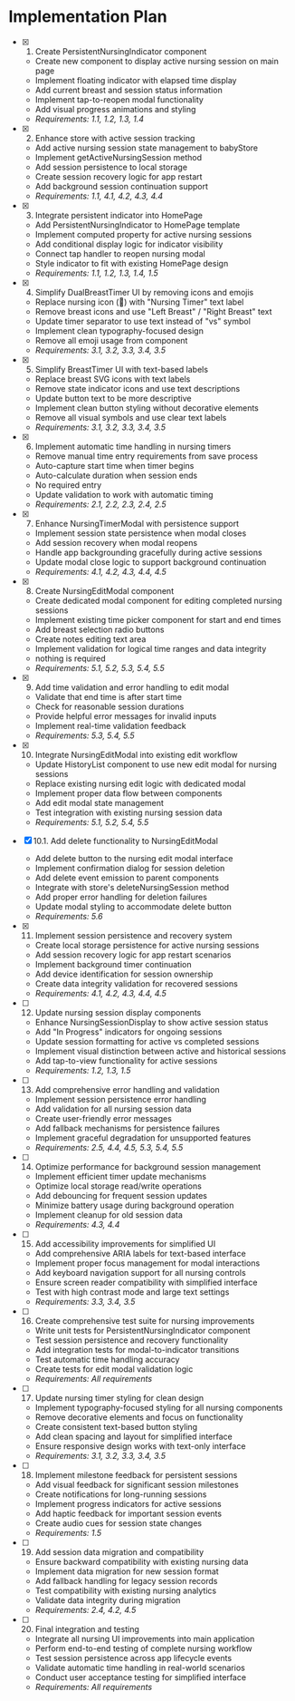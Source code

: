 # Implementation Plan

- [x] 1. Create PersistentNursingIndicator component
  - Create new component to display active nursing session on main page
  - Implement floating indicator with elapsed time display
  - Add current breast and session status information
  - Implement tap-to-reopen modal functionality
  - Add visual progress animations and styling
  - _Requirements: 1.1, 1.2, 1.3, 1.4_

- [x] 2. Enhance store with active session tracking
  - Add active nursing session state management to babyStore
  - Implement getActiveNursingSession method
  - Add session persistence to local storage
  - Create session recovery logic for app restart
  - Add background session continuation support
  - _Requirements: 1.1, 4.1, 4.2, 4.3, 4.4_

- [x] 3. Integrate persistent indicator into HomePage
  - Add PersistentNursingIndicator to HomePage template
  - Implement computed property for active nursing sessions
  - Add conditional display logic for indicator visibility
  - Connect tap handler to reopen nursing modal
  - Style indicator to fit with existing HomePage design
  - _Requirements: 1.1, 1.2, 1.3, 1.4, 1.5_

- [x] 4. Simplify DualBreastTimer UI by removing icons and emojis
  - Replace nursing icon (🤱) with "Nursing Timer" text label
  - Remove breast icons and use "Left Breast" / "Right Breast" text
  - Update timer separator to use text instead of "vs" symbol
  - Implement clean typography-focused design
  - Remove all emoji usage from component
  - _Requirements: 3.1, 3.2, 3.3, 3.4, 3.5_

- [x] 5. Simplify BreastTimer UI with text-based labels
  - Replace breast SVG icons with text labels
  - Remove state indicator icons and use text descriptions
  - Update button text to be more descriptive
  - Implement clean button styling without decorative elements
  - Remove all visual symbols and use clear text labels
  - _Requirements: 3.1, 3.2, 3.3, 3.4, 3.5_

- [x] 6. Implement automatic time handling in nursing timers
  - Remove manual time entry requirements from save process
  - Auto-capture start time when timer begins
  - Auto-calculate duration when session ends
  - No required entry
  - Update validation to work with automatic timing
  - _Requirements: 2.1, 2.2, 2.3, 2.4, 2.5_

- [x] 7. Enhance NursingTimerModal with persistence support
  - Implement session state persistence when modal closes
  - Add session recovery when modal reopens
  - Handle app backgrounding gracefully during active sessions
  - Update modal close logic to support background continuation
  - _Requirements: 4.1, 4.2, 4.3, 4.4, 4.5_

- [x] 8. Create NursingEditModal component
  - Create dedicated modal component for editing completed nursing sessions
  - Implement existing time picker component for start and end times
  - Add breast selection radio buttons
  - Create notes editing text area
  - Implement validation for logical time ranges and data integrity
  - nothing is required
  - _Requirements: 5.1, 5.2, 5.3, 5.4, 5.5_

- [x] 9. Add time validation and error handling to edit modal
  - Validate that end time is after start time
  - Check for reasonable session durations
  - Provide helpful error messages for invalid inputs
  - Implement real-time validation feedback
  - _Requirements: 5.3, 5.4, 5.5_

- [x] 10. Integrate NursingEditModal into existing edit workflow
  - Update HistoryList component to use new edit modal for nursing sessions
  - Replace existing nursing edit logic with dedicated modal
  - Implement proper data flow between components
  - Add edit modal state management
  - Test integration with existing nursing session data
  - _Requirements: 5.1, 5.2, 5.4, 5.5_

- [x] 10.1. Add delete functionality to NursingEditModal
  - Add delete button to the nursing edit modal interface
  - Implement confirmation dialog for session deletion
  - Add delete event emission to parent components
  - Integrate with store's deleteNursingSession method
  - Add proper error handling for deletion failures
  - Update modal styling to accommodate delete button
  - _Requirements: 5.6_

- [x] 11. Implement session persistence and recovery system
  - Create local storage persistence for active nursing sessions
  - Add session recovery logic for app restart scenarios
  - Implement background timer continuation
  - Add device identification for session ownership
  - Create data integrity validation for recovered sessions
  - _Requirements: 4.1, 4.2, 4.3, 4.4, 4.5_

- [ ] 12. Update nursing session display components
  - Enhance NursingSessionDisplay to show active session status
  - Add "In Progress" indicators for ongoing sessions
  - Update session formatting for active vs completed sessions
  - Implement visual distinction between active and historical sessions
  - Add tap-to-view functionality for active sessions
  - _Requirements: 1.2, 1.3, 1.5_

- [ ] 13. Add comprehensive error handling and validation
  - Implement session persistence error handling
  - Add validation for all nursing session data
  - Create user-friendly error messages
  - Add fallback mechanisms for persistence failures
  - Implement graceful degradation for unsupported features
  - _Requirements: 2.5, 4.4, 4.5, 5.3, 5.4, 5.5_

- [ ] 14. Optimize performance for background session management
  - Implement efficient timer update mechanisms
  - Optimize local storage read/write operations
  - Add debouncing for frequent session updates
  - Minimize battery usage during background operation
  - Implement cleanup for old session data
  - _Requirements: 4.3, 4.4_

- [ ] 15. Add accessibility improvements for simplified UI
  - Add comprehensive ARIA labels for text-based interface
  - Implement proper focus management for modal interactions
  - Add keyboard navigation support for all nursing controls
  - Ensure screen reader compatibility with simplified interface
  - Test with high contrast mode and large text settings
  - _Requirements: 3.3, 3.4, 3.5_

- [ ] 16. Create comprehensive test suite for nursing improvements
  - Write unit tests for PersistentNursingIndicator component
  - Test session persistence and recovery functionality
  - Add integration tests for modal-to-indicator transitions
  - Test automatic time handling accuracy
  - Create tests for edit modal validation logic
  - _Requirements: All requirements_

- [ ] 17. Update nursing timer styling for clean design
  - Implement typography-focused styling for all nursing components
  - Remove decorative elements and focus on functionality
  - Create consistent text-based button styling
  - Add clean spacing and layout for simplified interface
  - Ensure responsive design works with text-only interface
  - _Requirements: 3.1, 3.2, 3.3, 3.4, 3.5_

- [ ] 18. Implement milestone feedback for persistent sessions
  - Add visual feedback for significant session milestones
  - Create notifications for long-running sessions
  - Implement progress indicators for active sessions
  - Add haptic feedback for important session events
  - Create audio cues for session state changes
  - _Requirements: 1.5_

- [ ] 19. Add session data migration and compatibility
  - Ensure backward compatibility with existing nursing data
  - Implement data migration for new session format
  - Add fallback handling for legacy session records
  - Test compatibility with existing nursing analytics
  - Validate data integrity during migration
  - _Requirements: 2.4, 4.2, 4.5_

- [ ] 20. Final integration and testing
  - Integrate all nursing UI improvements into main application
  - Perform end-to-end testing of complete nursing workflow
  - Test session persistence across app lifecycle events
  - Validate automatic time handling in real-world scenarios
  - Conduct user acceptance testing for simplified interface
  - _Requirements: All requirements_